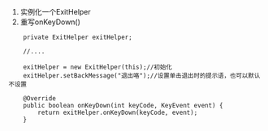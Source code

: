 1. 实例化一个ExitHelper
2. 重写onKeyDown()
```
    private ExitHelper exitHelper;
    
    //....
    
    exitHelper = new ExitHelper(this);//初始化
    exitHelper.setBackMessage("退出咯");//设置单击退出时的提示语，也可以默认不设置
```

```
    @Override
    public boolean onKeyDown(int keyCode, KeyEvent event) {
        return exitHelper.onKeyDown(keyCode, event);
    }
```